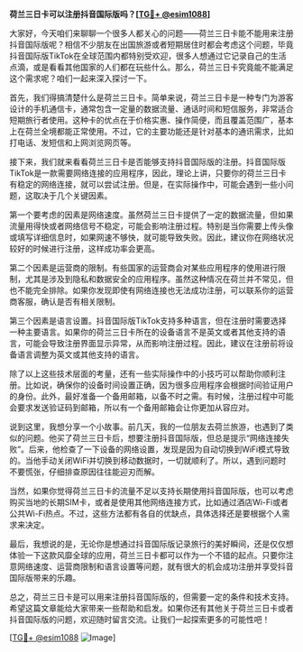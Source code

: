 **荷兰三日卡可以注册抖音国际版吗？[[TG💪+ @esim1088](https://t.me/s/esim1088)]**

大家好，今天咱们来聊聊一个很多人都关心的问题——荷兰三日卡能不能用来注册抖音国际版呢？相信不少朋友在出国旅游或者短期居住时都会考虑这个问题，毕竟抖音国际版TikTok在全球范围内都特别受欢迎，很多人想通过它记录自己的生活点滴，或是看看其他国家的人们都在玩些什么。那么，荷兰三日卡究竟能不能满足这个需求呢？咱们一起来深入探讨一下。

首先，我们得搞清楚什么是荷兰三日卡。简单来说，荷兰三日卡是一种专门为游客设计的手机通信卡，通常包含一定量的数据流量、通话时间和短信服务，非常适合短期旅行者使用。这种卡的优点在于价格实惠、操作简便，而且覆盖范围广，基本上在荷兰全境都能正常使用。不过，它的主要功能还是针对基本的通讯需求，比如打电话、发短信和上网浏览网页等。

接下来，我们就来看看荷兰三日卡是否能够支持抖音国际版的注册。抖音国际版TikTok是一款需要网络连接的应用程序，因此，理论上讲，只要你的荷兰三日卡有稳定的网络连接，就可以尝试注册。但是，在实际操作中，可能会遇到一些小问题，这取决于几个关键因素。

第一个要考虑的因素是网络速度。虽然荷兰三日卡提供了一定的数据流量，但如果流量用得快或者网络信号不稳定，可能会影响注册过程。特别是当你需要上传头像或填写详细信息时，如果网速不够快，就可能导致失败。因此，建议你在网络状况较好的时候进行注册，这样成功率会更高。

第二个因素是运营商的限制。有些国家的运营商会对某些应用程序的使用进行限制，尤其是涉及到隐私和数据安全的应用程序。虽然这种情况在荷兰并不常见，但也不能完全排除。如果你发现即使有网络连接也无法成功注册，可以联系你的运营商客服，确认是否有相关限制。

第三个因素是语言设置。抖音国际版TikTok支持多种语言，但在注册时需要选择一种主要语言。如果你的荷兰三日卡所在的设备语言不是英文或者其他支持的语言，可能会导致注册界面显示异常，从而影响注册过程。因此，建议在注册前将设备语言调整为英文或其他支持的语言。

除了以上这些技术层面的考量，还有一些实际操作中的小技巧可以帮助你顺利注册。比如说，确保你的设备时间设置正确，因为很多应用程序会根据时间验证用户的身份。此外，最好准备一个备用邮箱，以备不时之需。有时候，注册过程中可能会要求发送验证码到邮箱，所以有一个备用邮箱会让你更加从容应对。

说到这里，我想分享一个小故事。前几天，我的一位朋友去荷兰旅游，也遇到了类似的问题。他买了荷兰三日卡后，想要注册抖音国际版，但总是提示“网络连接失败”。后来，他检查了一下设备的网络设置，发现是因为自动切换到WiFi模式导致的。当他手动关闭WiFi并切换到移动数据时，一切就顺利了。所以，遇到问题时不要慌张，仔细排查原因往往能迎刃而解。

当然，如果你觉得荷兰三日卡的流量不足以支持长期使用抖音国际版，也可以考虑购买当地的长期SIM卡，或者是使用其他网络连接方式，比如通过酒店Wi-Fi或者公共Wi-Fi热点。不过，这些方法都有各自的优缺点，具体选择还是要根据个人需求来决定。

最后，我想说的是，无论你是想通过抖音国际版记录旅行的美好瞬间，还是仅仅想体验一下这款风靡全球的应用，荷兰三日卡都可以作为一个不错的起点。只要你注意网络速度、运营商限制和语言设置等问题，就有很大的机会成功注册并享受抖音国际版带来的乐趣。

总之，荷兰三日卡是可以用来注册抖音国际版的，但需要一定的条件和技术支持。希望这篇文章能给大家带来一些帮助和启发。如果你还有其他关于荷兰三日卡或者抖音国际版的问题，欢迎随时留言交流。让我们一起探索更多的可能性吧！

[[TG💪+ @esim1088](https://t.me/s/esim1088) ![Image](https://i.postimg.cc/4NQfJmqS/Snipaste-2025-05-13-00-14-12.png)]